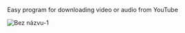 Easy program for downloading video or audio from YouTube



![Bez názvu-1](https://user-images.githubusercontent.com/47921098/228757788-f9f0a9eb-2d49-4427-ae9e-4653edd783e2.png)
